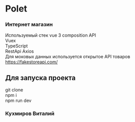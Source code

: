 # Polet

### Интернет магазин 

Используемый стек vue 3 composition API<br/>
Vuex<br/>
TypeScript<br/>
RestApi Axios<br/>
Для моковых данных используется открытое API товаров https://fakestoreapi.com/

## Для запуска проекта


  git clone<br/>
  npm i<br/>
  npm run dev<br/>
### Кухмиров Виталий
